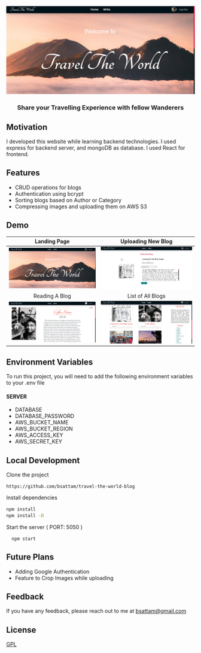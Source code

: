 <img src = "https://github.com/bsattam/travel-the-world-blog/blob/main/Blog%20app%20images/blog-1.png">
<h3 align = "center">Share your Travelling Experience with fellow Wanderers</h3>

## Motivation
I developed this website while learning backend technologies. I used express for backend server, and mongoDB as database. I used React for frontend.

## Features
- CRUD operations for blogs
- Authentication using bcrypt
- Sorting blogs based on Author or Category
- Compressing images and uploading them on AWS S3

## Demo

Landing Page           |  Uploading New Blog
:-------------------------:|:-------------------------:
![](https://github.com/bsattam/travel-the-world-blog/blob/main/Blog%20app%20images/blog-1.png)  |  ![](https://github.com/bsattam/travel-the-world-blog/blob/main/Blog%20app%20images/blog-2.png)
Reading A Blog             |  List of All Blogs
![](https://github.com/bsattam/travel-the-world-blog/blob/main/Blog%20app%20images/blog-3.png)  |  ![](https://github.com/bsattam/travel-the-world-blog/blob/main/Blog%20app%20images/blog-4.png)

## Environment Variables
To run this project, you will need to add the following environment variables to your .env file

#### SERVER
- DATABASE
- DATABASE_PASSWORD
- AWS_BUCKET_NAME
- AWS_BUCKET_REGION
- AWS_ACCESS_KEY
- AWS_SECRET_KEY

## Local Development
Clone the project
```
https://github.com/bsattam/travel-the-world-blog
```
Install dependencies
```bash
npm install
npm install -D
```
Start the server ( PORT: 5050 )

```
  npm start
```

## Future Plans
- Adding Google Authentication
- Feature to Crop Images while uploading

## Feedback

If you have any feedback, please reach out to me at bsattam@gmail.com

## License

[GPL](https://choosealicense.com/licenses/gpl-3.0/)
